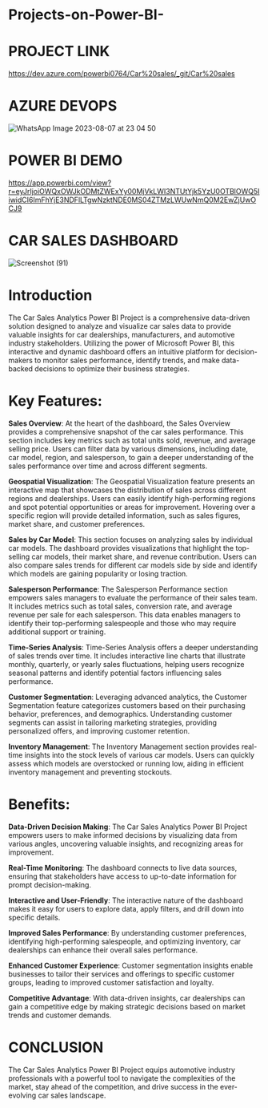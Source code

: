 # Projects-on-Power-BI-

# PROJECT LINK
https://dev.azure.com/powerbi0764/Car%20sales/_git/Car%20sales

# AZURE DEVOPS
![WhatsApp Image 2023-08-07 at 23 04 50](https://github.com/Satyamrathod27/Projects-on-Power-BI-/assets/139789888/5a614703-450b-4f4f-84db-88adc74f0f55)

# POWER BI DEMO

https://app.powerbi.com/view?r=eyJrIjoiOWQxOWJkODMtZWExYy00MjVkLWI3NTUtYjk5YzU0OTBlOWQ5IiwidCI6ImFhYjE3NDFlLTgwNzktNDE0MS04ZTMzLWUwNmQ0M2EwZjUwOCJ9

# CAR SALES DASHBOARD
![Screenshot (91)](https://github.com/Satyamrathod27/Projects-on-Power-BI-/assets/139789888/a5b63b40-407a-4c35-903b-0c551eafb73f)

# Introduction

 The Car Sales Analytics Power BI Project is a comprehensive data-driven solution designed to analyze and visualize car sales data to provide valuable insights for car dealerships, manufacturers, and automotive industry stakeholders. Utilizing the power of Microsoft Power BI, this interactive and dynamic dashboard offers an intuitive platform for decision-makers to monitor sales performance, identify trends, and make data-backed decisions to optimize their business strategies.

# Key Features:

**Sales Overview**: At the heart of the dashboard, the Sales Overview provides a comprehensive snapshot of the car sales performance. This section includes key metrics such as total units sold, revenue, and average selling price. Users can filter data by various dimensions, including date, car model, region, and salesperson, to gain a deeper understanding of the sales performance over time and across different segments.

**Geospatial Visualization**: The Geospatial Visualization feature presents an interactive map that showcases the distribution of sales across different regions and dealerships. Users can easily identify high-performing regions and spot potential opportunities or areas for improvement. Hovering over a specific region will provide detailed information, such as sales figures, market share, and customer preferences.

**Sales by Car Model**: This section focuses on analyzing sales by individual car models. The dashboard provides visualizations that highlight the top-selling car models, their market share, and revenue contribution. Users can also compare sales trends for different car models side by side and identify which models are gaining popularity or losing traction.

**Salesperson Performance**: The Salesperson Performance section empowers sales managers to evaluate the performance of their sales team. It includes metrics such as total sales, conversion rate, and average revenue per sale for each salesperson. This data enables managers to identify their top-performing salespeople and those who may require additional support or training.

**Time-Series Analysis**: Time-Series Analysis offers a deeper understanding of sales trends over time. It includes interactive line charts that illustrate monthly, quarterly, or yearly sales fluctuations, helping users recognize seasonal patterns and identify potential factors influencing sales performance.

**Customer Segmentation**: Leveraging advanced analytics, the Customer Segmentation feature categorizes customers based on their purchasing behavior, preferences, and demographics. Understanding customer segments can assist in tailoring marketing strategies, providing personalized offers, and improving customer retention.

**Inventory Management**: The Inventory Management section provides real-time insights into the stock levels of various car models. Users can quickly assess which models are overstocked or running low, aiding in efficient inventory management and preventing stockouts.

# Benefits:

**Data-Driven Decision Making**: The Car Sales Analytics Power BI Project empowers users to make informed decisions by visualizing data from various angles, uncovering valuable insights, and recognizing areas for improvement.

**Real-Time Monitoring**: The dashboard connects to live data sources, ensuring that stakeholders have access to up-to-date information for prompt decision-making.

**Interactive and User-Friendly**: The interactive nature of the dashboard makes it easy for users to explore data, apply filters, and drill down into specific details.

**Improved Sales Performance**: By understanding customer preferences, identifying high-performing salespeople, and optimizing inventory, car dealerships can enhance their overall sales performance.

**Enhanced Customer Experience**: Customer segmentation insights enable businesses to tailor their services and offerings to specific customer groups, leading to improved customer satisfaction and loyalty.

**Competitive Advantage**: With data-driven insights, car dealerships can gain a competitive edge by making strategic decisions based on market trends and customer demands.

# CONCLUSION

The Car Sales Analytics Power BI Project equips automotive industry professionals with a powerful tool to navigate the complexities of the market, stay ahead of the competition, and drive success in the ever-evolving car sales landscape.
